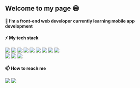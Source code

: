 <h2> Welcome to my page 😄 </h2>

<h4> 🌱 I’m a front-end web developer currently learning mobile app development </h4>

<h4> ⚡ My tech stack </h4>

![](https://img.shields.io/badge/-ReactJS-3592C8?style-for-the-badge&logo=react&logoColor=ffffff)
![](https://img.shields.io/badge/-JavaScript-yellow?style-for-the-badge&logo=javascript&logoColor=ffffff)
![](https://img.shields.io/badge/-TypeScript-007E88?style-for-the-badge&logo=typescript&logoColor=ffffff)
![](https://img.shields.io/badge/-Jquery-DE988A?style-for-the-badge&logo=jquery&logoColor=ffffff)
![](https://img.shields.io/badge/-HTML5-C4515B?style-for-the-badge&logo=html5&logoColor=ffffff)
![](https://img.shields.io/badge/-CSS3-51A8E6?style-for-the-badge&logo=css3&logoColor=ffffff)
![](https://img.shields.io/badge/-SASS-FF6681?style-for-the-badge&logo=sass&logoColor=ffffff)
![](https://img.shields.io/badge/-Bootstrap-4A4453?style-for-the-badge&logo=bootstrap&logoColor=ffffff)
![](https://img.shields.io/badge/-Tailwind-B5A0D6?style-for-the-badge&logo=tailwindcss&logoColor=ffffff)
<br />
![](https://img.shields.io/badge/-Node.js-00A198?style-for-the-badge&logo=node.js&logoColor=ffffff)
![](https://img.shields.io/badge/-MongoDB-53CA60?style-for-the-badge&logo=mongodb&logoColor=ffffff)
![](https://img.shields.io/badge/-MySQL-orange?style-for-the-badge&logo=mysql&logoColor=ffffff)

<h4> 📫 How to reach me </h4>
<a href='mailto:everywherejacobkim@gmail.com'><img src='https://img.shields.io/badge/-Email-0FB659?style-for-the-badge&logo=gmail&logoColor=ffffff'></a> 
<a href='https://www.linkedin.com/in/everywherejacobkim/'><img src='https://img.shields.io/badge/-LinkedIn-008AFF?style-for-the-badge&logo=linkedin&logoColor=ffffff'></a> 



<!--
**everywherejacobkim/everywherejacobkim** is a ✨ _special_ ✨ repository because its `README.md` (this file) appears on your GitHub profile.

Here are some ideas to get you started:

- 🔭 I’m currently working on ...
- 🌱 I’m currently learning ...
- 👯 I’m looking to collaborate on ...
- 🤔 I’m looking for help with ...
- 💬 Ask me about ...
- 📫 How to reach me: ...
- 😄 Pronouns: ...
- ⚡ Fun fact: ...
-->
